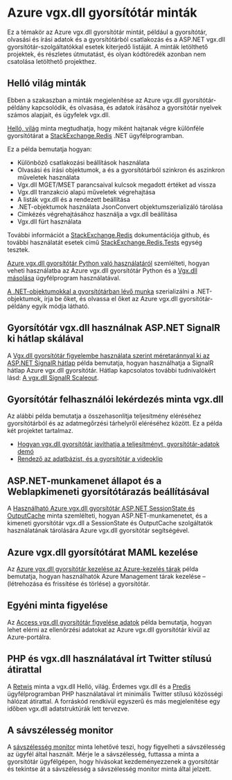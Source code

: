 <properties 
    pageTitle="Azure vgx.dll gyorsítótár minták |} Microsoft Azure" 
    description="Megtudhatja, hogy miként Azure vgx.dll gyorsítótár használata" 
    services="redis-cache" 
    documentationCenter="" 
    authors="steved0x" 
    manager="douge" 
    editor=""/>

<tags 
    ms.service="cache" 
    ms.workload="tbd" 
    ms.tgt_pltfrm="cache-redis" 
    ms.devlang="multiple" 
    ms.topic="article" 
    ms.date="08/30/2016" 
    ms.author="sdanie"/>

# <a name="azure-redis-cache-samples"></a>Azure vgx.dll gyorsítótár minták 

Ez a témakör az Azure vgx.dll gyorsítótár mintát, például a gyorsítótár, olvasási és írási adatok és a gyorsítótárból csatlakozás és a ASP.NET vgx.dll gyorsítótár-szolgáltatókkal esetek kiterjedő listáját. A minták letölthető projektek, és részletes útmutatást, és olyan kódtöredék azonban nem csatolása letölthető projekthez.

## <a name="hello-world-samples"></a>Helló világ minták

Ebben a szakaszban a minták megjelenítése az Azure vgx.dll gyorsítótár-példány kapcsolódik, és olvasása, és adatok írásához a gyorsítótár nyelvek számos alapjait, és ügyfelek vgx.dll.

[Helló, világ](https://github.com/rustd/RedisSamples/tree/master/HelloWorld) minta megtudhatja, hogy miként hajtanak végre különféle gyorsítótárat a [StackExchange.Redis](https://github.com/StackExchange/StackExchange.Redis) .NET ügyfélprogramban.

Ez a példa bemutatja hogyan:

-   Különböző csatlakozási beállítások használata
-   Olvasási és írási objektumok, a és a gyorsítótárból szinkron és aszinkron műveletek használata
-   Vgx.dll MGET/MSET parancsaival kulcsok megadott értéket ad vissza
-   Vgx.dll tranzakció alapú műveletek végrehajtása
-   A listák vgx.dll és a rendezett beállítása
-   .NET-objektumok használata JsonConvert objektumszerializáló tárolása
-   Címkézés végrehajtásához használja a vgx.dll beállítása
-   Vgx.dll fürt használata

További információt a [StackExchange.Redis](https://github.com/StackExchange/StackExchange.Redis) dokumentációja github, és további használatát esetek című [StackExchange.Redis.Tests](https://github.com/StackExchange/StackExchange.Redis/tree/master/StackExchange.Redis.Tests) egység tesztek.

[Azure vgx.dll gyorsítótár Python való használatáról](cache-python-get-started.md) szemlélteti, hogyan veheti használatba az Azure vgx.dll gyorsítótár Python és a [Vgx.dll másolása](https://github.com/andymccurdy/redis-py) ügyfélprogram használatával.

[A .NET-objektumokkal a gyorsítótárban lévő munka](cache-dotnet-how-to-use-azure-redis-cache.md#work-with-net-objects-in-the-cache) szerializálni a .NET-objektumok, írja be őket, és olvassa el őket az Azure vgx.dll gyorsítótár-példány egyik módja látható. 

## <a name="use-redis-cache-as-a-scale-out-backplane-for-aspnet-signalr"></a>Gyorsítótár vgx.dll használnak ASP.NET SignalR ki hátlap skálával

A [Vgx.dll gyorsítótár figyelembe használata szerint méretaránnyal ki az ASP.NET SignalR hátlap](https://github.com/rustd/RedisSamples/tree/master/RedisAsSignalRBackplane) példa bemutatja, hogyan használhatja a SignalR hátlap Azure vgx.dll gyorsítótár. Hátlap kapcsolatos további tudnivalókért lásd: [A vgx.dll SignalR Scaleout](http://www.asp.net/signalr/overview/performance/scaleout-with-redis).

## <a name="redis-cache-customer-query-sample"></a>Gyorsítótár felhasználói lekérdezés minta vgx.dll

Az alábbi példa bemutatja a összehasonlítja teljesítmény eléréséhez gyorsítótárból és az adatmegőrzési tárhelyről eléréséhez között. Ez a példa két projektet tartalmaz.

-   [Hogyan vgx.dll gyorsítótár javíthatja a teljesítményt, gyorsítótár-adatok demó](https://github.com/rustd/RedisSamples/tree/master/RedisCacheCustomerQuerySample)
-   [Rendező az adatbázist, és a gyorsítótár a videoklip](https://github.com/rustd/RedisSamples/tree/master/SeedCacheForCustomerQuerySample)

## <a name="aspnet-session-state-and-output-caching"></a>ASP.NET-munkamenet állapot és a Weblapkimeneti gyorsítótárazás beállításával

A [Használható Azure vgx.dll gyorsítótár ASP.NET SessionState és OutputCache](https://github.com/rustd/RedisSamples/tree/master/SessionState_OutputCaching) minta szemlélteti, hogyan ASP.NET-munkamenetet, és a kimeneti gyorsítótár vgx.dll a SessionState és OutputCache szolgáltatók használatának tárolására Azure vgx.dll gyorsítótár segítségével.

## <a name="manage-azure-redis-cache-with-maml"></a>Azure vgx.dll gyorsítótárat MAML kezelése

Az [Azure vgx.dll gyorsítótár kezelése az Azure-kezelés tárak](https://github.com/rustd/RedisSamples/tree/master/ManageCacheUsingMAML) példa bemutatja, hogyan használhatók Azure Management tárak kezelése – (létrehozása és frissítése és törlése) a gyorsítótár. 

## <a name="custom-monitoring-sample"></a>Egyéni minta figyelése

Az [Access vgx.dll gyorsítótár figyelése adatok](https://github.com/rustd/RedisSamples/tree/master/CustomMonitoring) példa bemutatja, hogyan lehet elérni az ellenőrzési adatokat az Azure vgx.dll gyorsítótár kívül az Azure-portálra.

## <a name="a-twitter-style-clone-written-using-php-and-redis"></a>PHP és vgx.dll használatával írt Twitter stílusú átirattal

A [Retwis](https://github.com/SyntaxC4-MSFT/retwis) minta a vgx.dll Helló, világ. Érdemes vgx.dll és a [Predis](https://github.com/nrk/predis) ügyfélprogramban PHP használatával írt minimális Twitter stílusú közösségi hálózat átirattal. A forráskód rendkívül egyszerű és más megjelenítése egy időben vgx.dll adatstruktúrák lett tervezve.

## <a name="bandwidth-monitor"></a>A sávszélesség monitor

A [sávszélesség monitor](https://github.com/JonCole/SampleCode/tree/master/BandWidthMonitor) minta lehetővé teszi, hogy figyelheti a sávszélesség az ügyfél által használt. Mérje le a sávszélesség, futtassa a minta a gyorsítótár ügyfélgépen, hogy hívásokat kezdeményezzenek a gyorsítótár és tekintse át a sávszélesség a sávszélesség monitor minta által jelzett.
